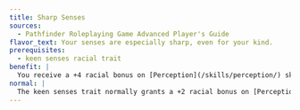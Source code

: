 ```yaml
---
title: Sharp Senses
sources:
  - Pathfinder Roleplaying Game Advanced Player's Guide
flavor_text: Your senses are especially sharp, even for your kind.
prerequisites:
  - keen senses racial trait
benefit: |
  You receive a +4 racial bonus on [Perception](/skills/perception/) skill checks. This replaces the normal bonus from the keen senses racial trait.
normal: |
  The keen senses trait normally grants a +2 racial bonus on [Perception](/skills/perception/) skill checks.
---
```


